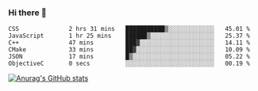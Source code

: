 ### Hi there 👋
<!--START_SECTION:waka-->

```text
CSS              2 hrs 31 mins   ███████████▒░░░░░░░░░░░░░   45.01 %
JavaScript       1 hr 25 mins    ██████▒░░░░░░░░░░░░░░░░░░   25.37 %
C++              47 mins         ███▓░░░░░░░░░░░░░░░░░░░░░   14.11 %
CMake            33 mins         ██▓░░░░░░░░░░░░░░░░░░░░░░   10.09 %
JSON             17 mins         █▒░░░░░░░░░░░░░░░░░░░░░░░   05.22 %
ObjectiveC       0 secs          ░░░░░░░░░░░░░░░░░░░░░░░░░   00.19 %
```

<!--END_SECTION:waka-->
[![Anurag's GitHub stats](https://github-readme-stats.vercel.app/api?username=Kevinbarrero)](https://github.com/anuraghazra/github-readme-stats)
<!--
**Kevinbarrero/Kevinbarrero** is a ✨ _special_ ✨ repository because its `README.md` (this file) appears on your GitHub profile.

Here are some ideas to get you started:

- 🔭 I’m currently working on ...
- 🌱 I’m currently learning ...
- 👯 I’m looking to collaborate on ...
- 🤔 I’m looking for help with ...
- 💬 Ask me about ...
- 📫 How to reach me: ...
- 😄 Pronouns: ...
- ⚡ Fun fact: ...

-->


